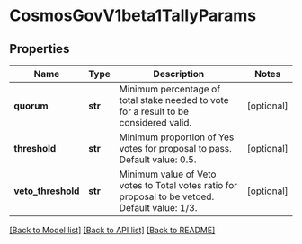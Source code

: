 # CosmosGovV1beta1TallyParams

## Properties
Name | Type | Description | Notes
------------ | ------------- | ------------- | -------------
**quorum** | **str** | Minimum percentage of total stake needed to vote for a result to be considered valid. | [optional] 
**threshold** | **str** | Minimum proportion of Yes votes for proposal to pass. Default value: 0.5. | [optional] 
**veto_threshold** | **str** | Minimum value of Veto votes to Total votes ratio for proposal to be vetoed. Default value: 1/3. | [optional] 

[[Back to Model list]](../README.md#documentation-for-models) [[Back to API list]](../README.md#documentation-for-api-endpoints) [[Back to README]](../README.md)

